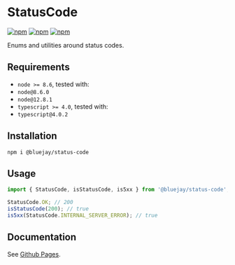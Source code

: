 # StatusCode

[![npm](https://img.shields.io/npm/v/@bluejay/status-code.svg?style=flat-square)](https://www.npmjs.com/package/@bluejay/status-code)
 [![npm](https://img.shields.io/npm/dm/@bluejay/status-code.svg?style=flat-square)](https://www.npmjs.com/package/@bluejay/status-code)
[![npm](https://img.shields.io/npm/l/@bluejay/status-code.svg?style=flat-square)](https://www.npmjs.com/package/@bluejay/status-code)

Enums and utilities around status codes.

## Requirements

- `node >= 8.6`, tested with:
 - `node@8.6.0`
 - `node@12.8.1`
- `typescript >= 4.0`, tested with:
 - `typescript@4.0.2`

## Installation

`npm i @bluejay/status-code`

## Usage

```typescript
import { StatusCode, isStatusCode, is5xx } from '@bluejay/status-code';

StatusCode.OK; // 200
isStatusCode(200); // true
is5xx(StatusCode.INTERNAL_SERVER_ERROR); // true
```


## Documentation

See [Github Pages](https://bluebirds-blue-jay.github.io/status-code/).
